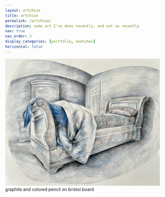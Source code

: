 ```yaml
---
layout: artchive
title: artchive
permalink: /artchive/
description: some art I've done recently, and not so recently
nav: true
nav_order: 3
display_categories: [portfolio, sketches]
horizontal: false
---
```


 <div class="responsive">
  <div class="gallery">
    <a target="_blank" href="../assets/img/art/bed.jpg">
      <img src="../assets/img/art/bed.jpg" alt="my childhood bedroom">
    </a>
    <div class="desc">graphite and colored pencil on bristol board</div>
  </div>
</div>

<!-- <div class="responsive">
  <div class="gallery">
    <a target="_blank" href="img_forest.jpg">
      <img src="img_forest.jpg" alt="Forest">
    </a>
    <div class="desc">Add a description of the image here</div>
  </div>
</div>

<div class="responsive">
  <div class="gallery">
    <a target="_blank" href="img_lights.jpg">
      <img src="img_lights.jpg" alt="Northern Lights">
    </a>
    <div class="desc">Add a description of the image here</div>
  </div>
</div>

<div class="responsive">
  <div class="gallery">
    <a target="_blank" href="img_mountains.jpg">
      <img src="img_mountains.jpg" alt="Mountains">
    </a>
    <div class="desc">Add a description of the image here</div>
  </div>
</div> -->

<div class="clearfix"></div> 
